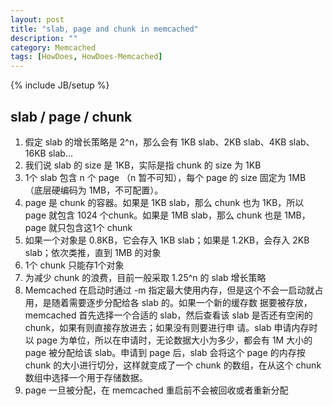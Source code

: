 ```yaml
---
layout: post
title: "slab, page and chunk in memcached"
description: ""
category: Memcached
tags: [HowDoes, HowDoes-Memcached]
---
```

{% include JB/setup %}

## slab / page / chunk

1. 假定 slab 的增长策略是 2^n，那么会有 1KB slab、2KB slab、4KB slab、16KB slab...
2. 我们说 slab 的 size 是 1KB，实际是指 chunk 的 size 为 1KB
3. 1个 slab 包含 n 个 page （n 暂不可知），每个 page 的 size 固定为 1MB （底层硬编码为 1MB，不可配置）。
4. page 是 chunk 的容器。如果是 1KB slab，那么 chunk 也为 1KB，所以 page 就包含 1024 个chunk。如果是 1MB slab，那么 chunk 也是 1MB，page 就只包含这1个 chunk
5. 如果一个对象是 0.8KB，它会存入 1KB slab；如果是 1.2KB，会存入 2KB slab；依次类推，直到 1MB 的对象
6. 1个 chunk 只能存1个对象
7. 为减少 chunk 的浪费，目前一般采取 1.25^n 的 slab 增长策略
8. Memcached 在启动时通过 \-m 指定最大使用内存，但是这个不会一启动就占用，是随着需要逐步分配给各 slab 的。如果一个新的缓存数 据要被存放，memcached 首先选择一个合适的 slab，然后查看该 slab 是否还有空闲的 chunk，如果有则直接存放进去；如果没有则要进行申 请。slab 申请内存时以 page 为单位，所以在申请时，无论数据大小为多少，都会有 1M 大小的 page 被分配给该 slab。申请到 page 后，slab 会将这个 page 的内存按 chunk 的大小进行切分，这样就变成了一个 chunk 的数组，在从这个 chunk 数组中选择一个用于存储数据。
9. page 一旦被分配，在 memcached 重启前不会被回收或者重新分配



